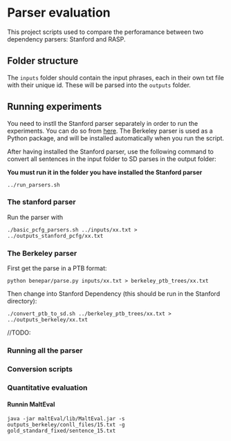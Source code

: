 # Parser evaluation

This project scripts used to compare the perforamance between two dependency parsers: Stanford and RASP.

## Folder structure

The `inputs` folder should contain the input phrases, each in their own txt file with their unique id. These will be parsed into the `outputs` folder.

## Running experiments

You need to instll the Stanford parser separately in order to run the experiments. You can do so from [here](http://nlp.stanford.edu/software/lex-parser.html#Download). The Berkeley parser is used as a Python package, and will be installed automatically when you run the script. 

After having installed the Stanford parser, use the following command to convert all sentences in the input folder to SD parses in the output folder:

**You must run it in the folder you have installed the Stanford parser**

```
../run_parsers.sh
```

### The stanford parser


Run the parser with 

```
./basic_pcfg_parsers.sh ../inputs/xx.txt > ../outputs_stanford_pcfg/xx.txt
```

### The Berkeley parser

First get the parse in a PTB format:

```
python benepar/parse.py inputs/xx.txt > berkeley_ptb_trees/xx.txt
```

Then change into Stanford Dependency (this should be run in the Stanford directory):

```
./convert_ptb_to_sd.sh ../berkeley_ptb_trees/xx.txt > ../outputs_berkeley/xx.txt
```

//TODO: 

### Running all the parser

### Conversion scripts

### Quantitative evaluation

#### Runnin MaltEval

```
java -jar maltEval/lib/MaltEval.jar -s outputs_berkeley/conll_files/15.txt -g gold_standard_fixed/sentence_15.txt
```